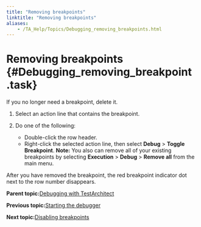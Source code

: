 ```yaml
--- 
title: "Removing breakpoints"
linktitle: "Removing breakpoints"
aliases: 
    - /TA_Help/Topics/Debugging_removing_breakpoints.html
---
```

# Removing breakpoints {#Debugging_removing_breakpoint .task}

If you no longer need a breakpoint, delete it.

1.  Select an action line that contains the breakpoint.

2.  Do one of the following:

    -   Double-click the row header.
    -   Right-click the selected action line, then select **Debug** \> **Toggle Breakpoint**.
    **Note:** You also can remove all of your existing breakpoints by selecting **Execution** \> **Debug** \> **Remove all** from the main menu.


After you have removed the breakpoint, the red breakpoint indicator dot next to the row number disappears.

**Parent topic:**[Debugging with TestArchitect](../../TA_Help/Topics/Debugging.html)

**Previous topic:**[Starting the debugger](../../TA_Help/Topics/Debugging_starting_debugger.html)

**Next topic:**[Disabling breakpoints](../../TA_Help/Topics/Debugging_disabling_breakpoints.html)


